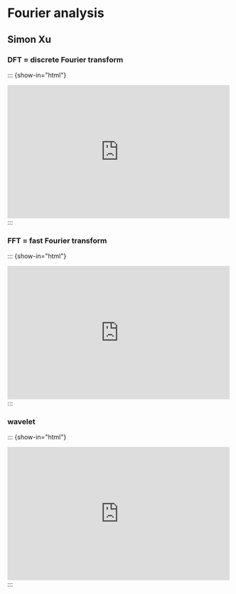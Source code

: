 # Fourier analysis

## Simon Xu

### DFT = discrete Fourier transform

::: {show-in="html"}
<iframe width=500 height=300 frameborder="0" allowfullscreen src="https://www.youtube.com/embed/mkGsMWi_j4Q"></iframe>
:::

### FFT = fast Fourier transform

::: {show-in="html"}
<iframe width=500 height=300 frameborder="0" allowfullscreen src="https://www.youtube.com/embed/htCj9exbGo0"></iframe>
:::

### wavelet

::: {show-in="html"}
<iframe width=500 height=300 frameborder="0" allowfullscreen src="https://www.youtube.com/embed/ZnmvUCtUAEE"></iframe>
:::
